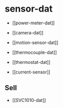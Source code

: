 
# sensor-dat 

- [[power-meter-dat]]

- [[camera-dat]]

- [[motion-sensor-dat]]

- [[thermocouple-dat]]

- [[thermostat-dat]]

- [[current-sensor]]

## Sell 

- [[SVC1010-dat]]